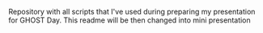 Repository with all scripts that I've used during preparing my presentation for GHOST Day. This readme will be then changed into mini presentation
